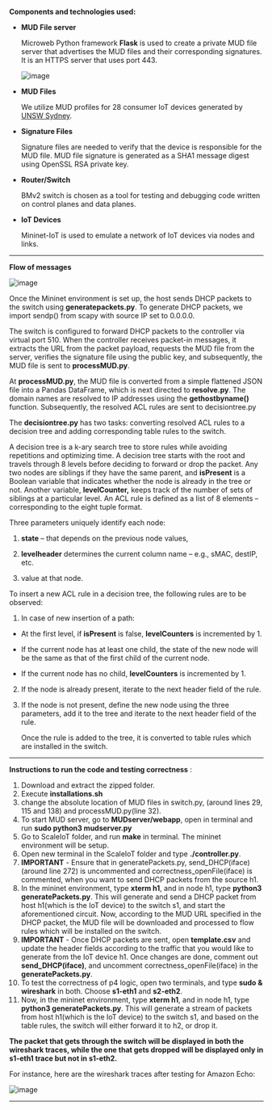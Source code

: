 **Components and technologies used:**

-   **MUD File server**

    Microweb Python framework **Flask** is used to create a private MUD
    file server that advertises the MUD files and their
    corresponding signatures. It is an HTTPS server that uses port 443.

    ![image](https://user-images.githubusercontent.com/42608920/165620963-e8ee1715-834d-4298-907e-e6bf1a103f9a.png)

-   **MUD Files**

    We utilize MUD profiles for 28 consumer IoT devices generated by [UNSW
    Sydney](https://iotanalytics.unsw.edu.au/mudprofiles).

-   **Signature Files**

    Signature files are needed to verify that the device is responsible
    for the MUD file. MUD file signature is generated as a SHA1 message
    digest using OpenSSL RSA private key.

-   **Router/Switch**

    BMv2 switch is chosen as a tool for testing and debugging code
    written on control planes and data planes.

-   **IoT Devices**

    Mininet-IoT is used to emulate a network of IoT devices via nodes
    and links.
    
____

**Flow of messages**

![image](https://user-images.githubusercontent.com/42608920/165621064-0830df5d-2591-4235-821e-cf5d5d83e6b6.png)

Once the Mininet environment is set up, the host sends DHCP packets
to the switch using **generatepackets.py**. To generate DHCP
packets, we import sendp() from scapy with source IP set to 0.0.0.0.

The switch is configured to forward DHCP packets to the controller
via virtual port 510. When the controller receives packet-in
messages, it extracts the URL from the packet payload, requests the
MUD file from the server, verifies the signature file using the
public key, and subsequently, the MUD file is sent to
**processMUD.py**.

At **processMUD.py**, the MUD file is converted from a simple
flattened JSON file into a Pandas DataFrame, which is next directed
to **resolve.py**. The domain names are resolved to IP addresses
using the **gethostbyname()** function. Subsequently, the resolved
ACL rules are sent to decisiontree.py

The **decisiontree.py** has two tasks: converting resolved ACL rules
to a decision tree and adding corresponding table rules to
the switch.

A decision tree is a k-ary search tree to store rules while avoiding
repetitions and optimizing time. A decision tree starts with the
root and travels through 8 levels before deciding to forward or drop
the packet. Any two nodes are siblings if they have the same parent,
and **isPresent** is a Boolean variable that indicates whether the
node is already in the tree or not. Another variable,
**levelCounter,** keeps track of the number of sets of siblings at a
particular level. An ACL rule is defined as a list of 8 elements –
corresponding to the eight tuple format.

Three parameters uniquely identify each node:

1.  **state** – that depends on the previous node values,

2.  **levelheader** determines the current column name – e.g., sMAC,
    destIP, etc.

3.  value at that node.

To insert a new ACL rule in a decision tree, the following rules are to
be observed:

1.  In case of new insertion of a path:

-   At the first level, if **isPresent** is false, **levelCounters** is
    incremented by 1.

-   If the current node has at least one child, the state of the new
    node will be the same as that of the first child of the
    current node.

-   If the current node has no child, **levelCounters** is incremented
    by 1.

2.  If the node is already present, iterate to the next header field of
    the rule.

3.  If the node is not present, define the new node using the three
    parameters, add it to the tree and iterate to the next header field
    of the rule.

    Once the rule is added to the tree, it is converted to table rules which
are installed in the switch.


___

**Instructions to run the code and testing correctness** :

1. Download and extract the zipped folder.  
2. Execute **installations.sh**
3. change the absolute location of MUD files in switch.py, (around lines 29, 115 and 138) and processMUD.py(line 32).
4. To start MUD server, go to **MUDserver/webapp**, open in terminal and run **sudo python3 mudserver.py**
5. Go to ScaleIoT folder, and run **make** in terminal. The mininet environment will be setup.
6. Open new terminal in the ScaleIoT folder and type **./controller.py**.
7. **IMPORTANT** - Ensure that in generatePackets.py, send_DHCP(iface) (around line 272) is uncommented and  correctness_openFile(iface) is commented, when you want to send DHCP packets from the source h1. 
8. In the mininet environment, type **xterm h1**, and in node h1, type **python3 generatePackets.py**. This will generate and send  a DHCP packet from host h1(which is the IoT device) to the switch s1, and start the aforementioned circuit. Now, according to the MUD URL specified in the DHCP packet, the MUD file will be downloaded and processed to flow rules which will be installed on the switch.
9.  **IMPORTANT** - Once DHCP packets are sent, open **template.csv** and update the header fields according to the traffic that you would like to generate from the IoT device h1. Once changes are done, comment out **send_DHCP(iface)**, and uncomment correctness_openFile(iface) in the **generatePackets.py**.
10.  To test the correctness of p4 logic, open two terminals, and type **sudo & wireshark** in both. Choose **s1-eth1** and **s2-eth2**. 
11.  Now, in the mininet environment, type **xterm h1**, and in node h1, type **python3 generatePackets.py**. This will generate a stream of packets from host h1(which is the IoT device) to the switch s1, and based on the table rules, the switch will either forward it to h2, or drop it.

**The packet that gets through the switch will be displayed in both the wireshark traces, while the one that gets dropped will be displayed only in s1-eth1 trace but not in s1-eth2.**

For instance, here are the wireshark traces after testing for Amazon Echo: 

![image](https://user-images.githubusercontent.com/42608920/172308787-8b9cb8ee-5f0c-4f7b-8007-d6d60900ddb4.png)

___
